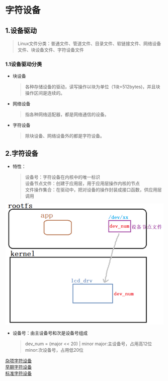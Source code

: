 <!--
 * @Description: In User Settings Edit
 * @Author: your name
 * @Date: 2019-09-15 22:58:56
 * @LastEditTime: 2019-09-17 13:27:46
 * @LastEditors: Please set LastEditors
 -->
# __字符设备__

## __1.设备驱动__
> Linux文件分类：普通文件、管道文件、目录文件、软链接文件、网络设备文件、块设备文件、字符设备文件

### 1.1设备驱动分类  
- 块设备
    > 各种存储设备的驱动，读写操作以块为单位（1块=512bytes)，并且块操作区间是连续的。

- 网络设备
    > 指各种网络适配器，都是网络通信的设备。

- 字符设备
    > 除块设备、网络设备外的都是字符设备。

## __2.字符设备__
- 特性：
  > 设备号：字符设备在内核中的唯一标识  
  > 设备节点文件：创建于应用层，用于应用层操作内核的节点  
  > 文件操作集合：在驱动中，把对设备的操作封装成接口函数，供应用层调用  

![设备节点文件](https://github.com/TimChanCHN/pictures/raw/master/Linux/%E8%AE%BE%E5%A4%87%E6%96%87%E4%BB%B6%E6%9E%B6%E6%9E%84%E7%AE%80%E8%BF%B0.png)
  
- 设备号：由主设备号和次是设备号组成
  > dev_num  =  (major << 20) | minor
  > major:主设备号，占用高12位
  > minor:次设备号，占用低20位
  
[杂项字符设备](https://github.com/TimChanCHN/LinuxStudy/blob/master/LinuxDriver/%E5%86%85%E6%A0%B8%E5%BC%80%E5%8F%91/3%E6%9D%82%E9%A1%B9%E5%AD%97%E7%AC%A6%E8%AE%BE%E5%A4%87.md)  
[早期字符设备](https://github.com/TimChanCHN/LinuxStudy/blob/master/LinuxDriver/%E5%86%85%E6%A0%B8%E5%BC%80%E5%8F%91/4%E6%A0%87%E5%87%86%E5%AD%97%E7%AC%A6%E8%AE%BE%E5%A4%87.md)  
[标准字符设备](https://github.com/TimChanCHN/LinuxStudy/blob/master/LinuxDriver/%E5%86%85%E6%A0%B8%E5%BC%80%E5%8F%91/5%E6%97%A9%E6%9C%9F%E5%AD%97%E7%AC%A6%E8%AE%BE%E5%A4%87.md)




